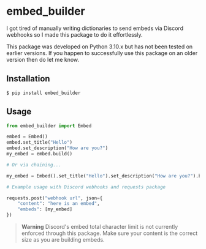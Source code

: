 # embed_builder

I got tired of manually writing dictionaries to send embeds via Discord webhooks so I made this package to do it effortlessly.

This package was developed on Python 3.10.x but has not been tested on earlier versions. If you happen to successfully use this package on an older version then do let me know.

## Installation

```shell
$ pip install embed_builder
```

## Usage

```python
from embed_builder import Embed

embed = Embed()
embed.set_title("Hello")
embed.set_description("How are you?")
my_embed = embed.build()

# Or via chaining...

my_embed = Embed().set_title("Hello").set_description("How are you?").build()

# Example usage with Discord webhooks and requests package

requests.post("webhook url", json={
    "content": "here is an embed",
    "embeds": [my_embed]
})
```

> **Warning**
> Discord's embed total character limit is not currently enforced through this package. Make sure your content is the correct size as you are building embeds.
